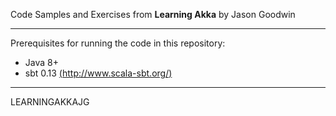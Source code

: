 Code Samples and Exercises from **Learning Akka** by Jason Goodwin

***

Prerequisites for running the code in this repository:

* Java 8+
* sbt 0.13 [(http://www.scala-sbt.org/)](http://www.scala-sbt.org/)

***

LEARNINGAKKAJG
